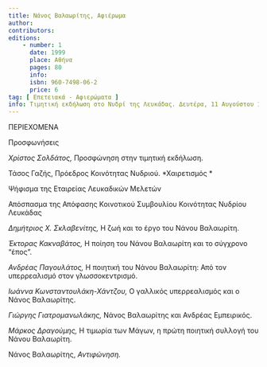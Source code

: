 ```yaml
---
title: Νάνος Βαλαωρίτης, Αφιέρωμα
author: 
contributors: 
editions: 
    - number: 1
      date: 1999
      place: Αθήνα
      pages: 80
      info: 
      isbn: 960-7498-06-2
      price: 6 
tag: [ Επετειακά - Αφιερώματα ]
info: Τιμητική εκδήλωση στο Νυδρί της Λευκάδας. Δευτέρα, 11 Αυγούστου 1997.
---
```


ΠΕΡΙΕΧΟΜΕΝΑ

Προσφωνήσεις

*Χρίστος Σολδάτος,* Προσφώνηση στην τιμητική εκδήλωση. 

Τάσος Γαζής, Πρόεδρος Κοινότητας Νυδριού. *Χαιρετισμός *

Ψήφισμα της Εταιρείας Λευκαδικών Μελετών

Απόσπασμα της Απόφασης Κοινοτικού Συμβουλίου Κοινότητας Νυδρίου Λευκάδας

*Δημήτριος X. Σκλαβενίτης,* Η ζωή και το έργο του Νάνου Βαλαωρίτη. 

*Έκτορας Κακναβάτος,* Η ποίηση του Νάνου Βαλαωρίτη και το σύγχρονο “έπος”.

*Ανδρέας Παγουλάτος,* Η ποιητική του Νάνου Βαλαωρίτη: Από τον υπερρεαλισμό στον γλωσσοκεντρισμό.

*Ιωάννα Κωνσταντουλάκη-Χάντζου,* Ο γαλλικός υπερρεαλισμός και ο Νάνος Βαλαωρίτης.

*Γιώργης Γιατρομανωλάκης,* Νάνος Βαλαωρίτης και Ανδρέας Εμπειρικός. 

*Μάρκος Δραγούμης,* Η τιμωρία των Μάγων, η πρώτη ποιητική συλλογή του Νάνου Βαλαωρίτη.

Νάνος Βαλαωρίτης, *Αντιφώνηση.*
